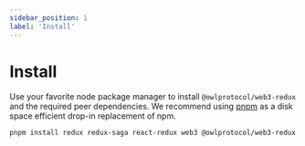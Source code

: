 ```yaml
---
sidebar_position: 1
label: 'Install'
---
```


# Install

Use your favorite node package manager to install `@owlprotocol/web3-redux` and the required peer dependencies. We recommend using [pnpm](https://pnpm.io/) as a disk space efficient drop-in replacement of npm.

```
pnpm install redux redux-saga react-redux web3 @owlprotocol/web3-redux
```
